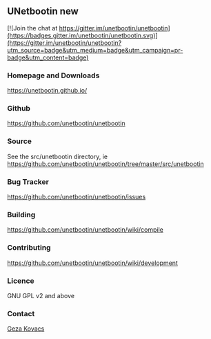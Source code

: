 UNetbootin new
----------

[![Join the chat at https://gitter.im/unetbootin/unetbootin](https://badges.gitter.im/unetbootin/unetbootin.svg)](https://gitter.im/unetbootin/unetbootin?utm_source=badge&utm_medium=badge&utm_campaign=pr-badge&utm_content=badge)

### Homepage and Downloads

https://unetbootin.github.io/

### Github

https://github.com/unetbootin/unetbootin

### Source

See the src/unetbootin directory, ie https://github.com/unetbootin/unetbootin/tree/master/src/unetbootin

### Bug Tracker

https://github.com/unetbootin/unetbootin/issues

### Building

https://github.com/unetbootin/unetbootin/wiki/compile

### Contributing

https://github.com/unetbootin/unetbootin/wiki/development

### Licence

GNU GPL v2 and above

### Contact

[Geza Kovacs](https://gkovacs.com)

